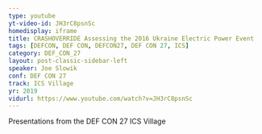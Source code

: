 ```yaml
---
type: youtube
yt-video-id: JH3rC8psnSc
homedisplay: iframe
title: CRASHOVERRIDE Assessing the 2016 Ukraine Electric Power Event
tags: [DEFCON, DEF CON, DEFCON27, DEF CON 27, ICS]
category: DEF_CON_27
layout: post-classic-sidebar-left
speaker: Joe Slowik
conf: DEF CON 27
track: ICS Village
yr: 2019
vidurl: https://www.youtube.com/watch?v=JH3rC8psnSc
---
```

Presentations from the DEF CON 27 ICS Village